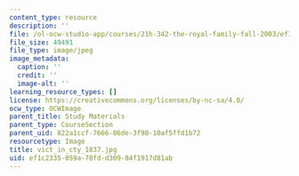 ```yaml
---
content_type: resource
description: ''
file: /ol-ocw-studio-app/courses/21h-342-the-royal-family-fall-2003/ef1c2335059a78fdd30984f1917d81ab_vict_in_cty_1837.jpg
file_size: 49491
file_type: image/jpeg
image_metadata:
  caption: ''
  credit: ''
  image-alt: ''
learning_resource_types: []
license: https://creativecommons.org/licenses/by-nc-sa/4.0/
ocw_type: OCWImage
parent_title: Study Materials
parent_type: CourseSection
parent_uid: 822a1ccf-7666-06de-3f90-10af5ffd1b72
resourcetype: Image
title: vict_in_cty_1837.jpg
uid: ef1c2335-059a-78fd-d309-84f1917d81ab
---
```

